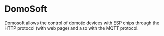 # DomoSoft

Domosoft allows the control of domotic devices with ESP chips through the HTTP protocol (with web page) and also with the MQTT protocol.

